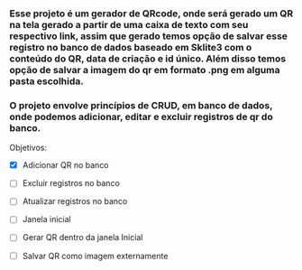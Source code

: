 ### Esse projeto é um gerador de QRcode, onde será gerado um QR na tela gerado a partir de uma caixa de texto com seu respectivo link, assim que gerado temos opção de salvar esse registro no banco de dados baseado em Sklite3 com o conteúdo do QR, data de criação e id único. Além disso temos opção de salvar a imagem do qr em formato .png em alguma pasta escolhida.

### O projeto envolve princípios de CRUD, em banco de dados, onde podemos adicionar, editar e excluir registros de qr do banco.

Objetivos:

- [x] Adicionar QR no banco
- [ ] Excluir registros no banco
- [ ] Atualizar registros no banco
- [ ] Janela inicial
- [ ] Gerar QR dentro da janela Inicial
- [ ] Salvar QR como imagem externamente

